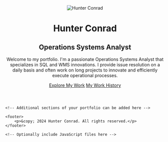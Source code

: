 <html lang="en">
<head>
    <meta charset="UTF-8">
    <meta name="viewport" content="width=device-width, initial-scale=1.0">
    <title>Hunter Conrad - Portfolio</title>
    <!-- Link your CSS file here if you have one -->
    <link rel="stylesheet" href="styles.css">
</head>
<body>
    <header class="hero-section">
        <div class="container">
            <div class="hero-content">
                <img src="profile.jpg" alt="Hunter Conrad" class="profile-photo">
                <h1>Hunter Conrad</h1>
                <h2>Operations Systems Analyst</h2>
                <p>Welcome to my portfolio. I'm a passionate Operations Systems Analyst that specializes in SQL and WMS innovations. I provide issue resolution on a daily basis and often work on long projects to innovate and efficiently execute operational processes.</p>
                <div class="button-container">
                    <a href="#projects" class="cta-button">Explore My Work</a>
                    <a href="work-history.html" class="cta-button">My Work History</a>
                </div>
            </div>
        </div>
    </header>

    <!-- Additional sections of your portfolio can be added here -->

    <footer>
        <p>&copy; 2024 Hunter Conrad. All rights reserved.</p>
    </footer>

    <!-- Optionally include JavaScript files here -->
</body>
</html>
